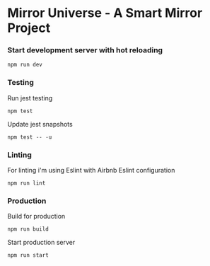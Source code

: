 # Mirror Universe - A Smart Mirror Project

### Start development server with hot reloading

````
npm run dev
````

### Testing

Run jest testing

````
npm test
````

Update jest snapshots

````
npm test -- -u
````

### Linting

For linting i'm using Eslint with Airbnb Eslint configuration

````
npm run lint
````

### Production

Build for production

````
npm run build
````

Start production server

````
npm run start
````
